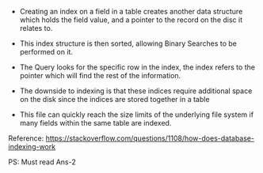 * Creating an index on a field in a table creates another data structure which holds the field value, and a pointer to the record on the disc it relates to.
* This index structure is then sorted, allowing Binary Searches to be performed on it.
* The Query looks for the specific row in the index, the index refers to the pointer which will find the rest of the information.



* The downside to indexing is that these indices require additional space on the disk since the indices are stored together in a table
* This file can quickly reach the size limits of the underlying file system if many fields within the same table are indexed.

Reference: https://stackoverflow.com/questions/1108/how-does-database-indexing-work


PS: Must read Ans-2



